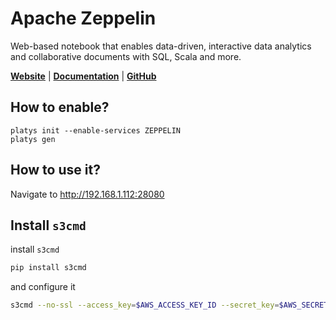 # Apache Zeppelin

Web-based notebook that enables data-driven, interactive data analytics and collaborative documents with SQL, Scala and more. 

**[Website](https://zeppelin.apache.org/)** | **[Documentation](https://zeppelin.apache.org/)** | **[GitHub](https://github.com/apache/zeppelin)**

## How to enable?

```
platys init --enable-services ZEPPELIN
platys gen
```

## How to use it?

Navigate to <http://192.168.1.112:28080>

## Install `s3cmd`

install `s3cmd`

```bash
pip install s3cmd
```

and configure it

```bash
s3cmd --no-ssl --access_key=$AWS_ACCESS_KEY_ID --secret_key=$AWS_SECRET_ACCESS_KEY --host-bucket=$AWS_ENDPOINT --host=$AWS_ENDPOINT  --bucket-location=$AWS_DEFAULT_REGION  --dump-config 2>&1 | tee .s3cfg
```
